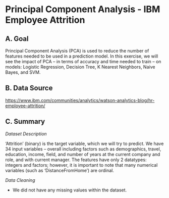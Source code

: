 # Principal Component Analysis - IBM Employee Attrition

## A. Goal
Principal Component Analysis (PCA) is used to reduce the number of features needed to be used in a prediction model. In this exercise, we will see the impact of PCA – in terms of accuracy and time needed to train – on models: Logistic Regression, Decision Tree, K Nearest Neighbors, Naive Bayes, and SVM.

## B. Data Source
https://www.ibm.com/communities/analytics/watson-analytics-blog/hr-employee-attrition/

## C. Summary
_Dataset Description_

‘Attrition’ (binary) is the target variable, which we will try to predict. We have 34 input variables – overall including factors such as demographics, travel, education, income, field, and number of years at the current company and role, and with current manager. The features have only 2 datatypes: integers and factors; however, it is important to note that many numerical variables (such as ‘DistanceFromHome’) are ordinal.

_Data Cleaning_

- We did not have any missing values within the dataset.
